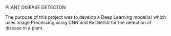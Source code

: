 PLANT DISEASE DETECTON

The purpose of this project was to develop a Deep Learning model(s) which uses Image Processing using CNN and ResNet50 for the detection of disease in a plant.

